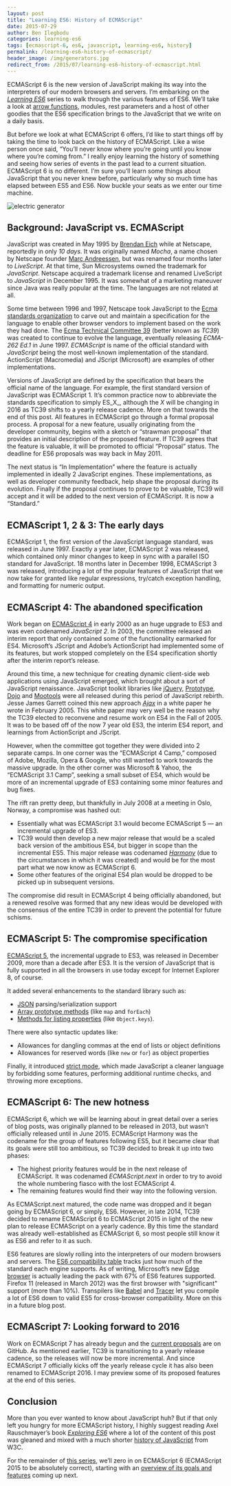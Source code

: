 ```yaml
---
layout: post
title: "Learning ES6: History of ECMAScript"
date: 2015-07-29
author: Ben Ilegbodu
categories: learning-es6
tags: [ecmascript-6, es6, javascript, learning-es6, history]
permalink: /learning-es6-history-of-ecmascript/
header_image: /img/generators.jpg
redirect_from: /2015/07/learning-es6-history-of-ecmascript.html
---
```


ECMAScript 6 is the new version of JavaScript making its way into the interpreters of our modern browsers and servers. I’m embarking on the _[Learning ES6](/learning-es6/)_ series to walk through the various features of ES6. We’ll take a look at [arrow functions](/learning-es6-arrow-functions/), modules, rest parameters and a host of other goodies that the ES6 specification brings to the JavaScript that we write on a daily basis.

But before we look at what ECMAScript 6 offers, I’d like to start things off by taking the time to look back on the history of ECMAScript. Like a wise person once said, “You’ll never know where you’re going until you know where you’re coming from.” I really enjoy learning the history of something and seeing how series of events in the past lead to a current situation. ECMAScript 6 is no different. I’m sure you’ll learn some things about JavaScript that you never knew before, particularly why so much time has elapsed between ES5 and ES6. Now buckle your seats as we enter our time machine.

![electric generator]({{page.header_image}})

## Background: JavaScript vs. ECMAScript

JavaScript was created in May 1995 by [Brendan Eich](http://en.wikipedia.org/wiki/Brendan_Eich) while at Netscape, reportedly in only _10 days_. It was originally named _Mocha_, a name chosen by Netscape founder [Marc Andreessen](http://en.wikipedia.org/wiki/Marc_Andreessen), but was renamed four months later to _LiveScript_. At that time, Sun Microsystems owned the trademark for _JavaScript_. Netscape acquired a trademark license and renamed LiveScript to _JavaScript_ in December 1995. It was somewhat of a marketing maneuver since Java was really popular at the time. The languages are not related at all.

Some time between 1996 and 1997, Netscape took JavaScript to the [Ecma standards organization](http://www.ecma-international.org/) to carve out and maintain a specification for the language to enable other browser vendors to implement based on the work they had done. The [Ecma Technical Committee 39](http://www.ecma-international.org/memento/TC39.htm) (better known as _TC39_) was created to continue to evolve the language, eventually releasing _ECMA-262 Ed.1_ in June 1997. _ECMAScript_ is name of the official standard with _JavaScript_ being the most well-known implementation of the standard. ActionScript (Macromedia) and JScript (Microsoft) are examples of other implementations.

Versions of JavaScript are defined by the specification that bears the official name of the language. For example, the first standard version of JavaScript was ECMAScript 1. It’s common practice now to abbreviate the standards specification to simply ES_X_, although the _X_ will be changing in 2016 as TC39 shifts to a yearly release cadence. More on that towards the end of this post.
All features in ECMAScript go through a formal proposal process. A proposal for a new feature, usually originating from the developer community, begins with a sketch or “strawman proposal” that provides an initial description of the proposed feature. If TC39 agrees that the feature is valuable, it will be promoted to official “Proposal” status. The deadline for ES6 proposals was way back in May 2011.

The next status is “In Implementation” where the feature is actually implemented in ideally 2 JavaScript engines. These implementations, as well as developer community feedback, help shape the proposal during its evolution. Finally if the proposal continues to prove to be valuable, TC39 will accept and it will be added to the next version of ECMAScript. It is now a “Standard.”

## ECMAScript 1, 2 & 3: The early days

ECMAScript 1, the first version of the JavaScript language standard, was released in June 1997. Exactly a year later, ECMAScript 2 was released, which contained only minor changes to keep in sync with a parallel ISO standard for JavaScript. 18 months later in December 1998, ECMAScript 3 was released, introducing a lot of the popular features of JavaScript that we now take for granted like regular expressions, try/catch exception handling, and formatting for numeric output.

## ECMAScript 4: The abandoned specification

Work began on [ECMAScript 4](http://www.ecmascript.org/es4/spec/overview.pdf) in early 2000 as an huge upgrade to ES3 and was even codenamed _JavaScript 2_. In 2003, the committee released an interim report that only contained some of the functionality earmarked for ES4. Microsoft’s JScript and Adobe’s ActionScript had implemented some of its features, but work stopped completely on the ES4 specification shortly after the interim report’s release.

Around this time, a new technique for creating dynamic client-side web applications using JavaScript emerged, which brought about a sort of JavaScript renaissance. JavaScript toolkit libraries like [jQuery](http://jquery.com/), [Prototype](http://www.prototypejs.org/), [Dojo](http://www.dojofoundation.org/projects/dojo) and [Mootools](http://mootools.net/) were all released during this period of JavaScript rebirth. Jesse James Garrett coined this new approach [_Ajax_](http://www.adaptivepath.com/ideas/ajax-new-approach-web-applications/) in a white paper he wrote in February 2005. This white paper may very well be the reason why the TC39 elected to reconvene and resume work on ES4 in the Fall of 2005. It was to be based off of the now 7 year old ES3, the interim ES4 report, and learnings from ActionScript and JScript.

However, when the committee got together they were divided into 2 separate camps. In one corner was the “ECMAScript 4 Camp,” composed of Adobe, Mozilla, Opera & Google, who still wanted to work towards the massive upgrade. In the other corner was Microsoft & Yahoo, the “ECMAScript 3.1 Camp”, seeking a small subset of ES4, which would be more of an incremental upgrade of ES3 containing some minor features and bug fixes.

The rift ran pretty deep, but thankfully in July 2008 at a meeting in Oslo, Norway, a compromise was hashed out:

- Essentially what was ECMAScript 3.1 would become ECMAScript 5 — an incremental upgrade of ES3.
- TC39 would then develop a new major release that would be a scaled back version of the ambitious ES4, but bigger in scope than the incremental ES5. This major release was codenamed [_Harmony_](https://mail.mozilla.org/pipermail/es-discuss/2008-August/006837.html) (due to the circumstances in which it was created) and would be for the most part what we now know as ECMAScript 6.
- Some other features of the original ES4 plan would be dropped to be picked up in subsequent versions.

The compromise did result in ECMAScript 4 being officially abandoned, but a renewed resolve was formed that any new ideas would be developed with the consensus of the entire TC39 in order to prevent the potential for future schisms.

## ECMAScript 5: The compromise specification

[ECMAScript 5](http://ecma-international.org/ecma-262/5.1/), the incremental upgrade to ES3, was released in December 2009, more than a decade after ES3. It is the version of JavaScript that is fully supported in all the browsers in use today except for Internet Explorer 8, of course.

It added several enhancements to the standard library such as:

- [JSON](http://speakingjs.com/es5/ch22.html) parsing/serialization support
- [Array prototype methods](http://speakingjs.com/es5/ch18.html#array_prototype_methods) (like `map` and `forEach`)
- [Methods for listing properties](http://speakingjs.com/es5/ch17.html#iterate_and_detect_properties) (like `Object.keys`).

There were also syntactic updates like:

- Allowances for dangling commas at the end of lists or object definitions
- Allowances for reserved words (like `new` or `for`) as object properties

Finally, it introduced [strict mode](http://www.nczonline.net/blog/2012/03/13/its-time-to-start-using-javascript-strict-mode/), which made JavaScript a cleaner language by forbidding some features, performing additional runtime checks, and throwing more exceptions.

## ECMAScript 6: The new hotness

ECMAScript 6, which we will be learning about in great detail over a series of blog posts, was originally planned to be released in 2013, but wasn’t officially released until in June 2015. ECMAScript Harmony was the codename for the group of features following ES5, but it became clear that its goals were still too ambitious, so TC39 decided to break it up into two phases:

- The highest priority features would be in the next release of ECMAScript. It was codenamed _ECMAScript.next_ in order to try to avoid the whole numbering fiasco with the lost ECMAScript 4.
- The remaining features would find their way into the following version.

As ECMAScript.next matured, the code name was dropped and it began going by ECMAScript 6, or simply, ES6. However, in late 2014, TC39 decided to rename ECMAScript 6 to ECMAScript 2015 in light of the new plan to release ECMAScript on a yearly cadence. By this time the standard was already well-established as ECMAScript 6, so most people still know it as ES6 and refer to it as such.

ES6 features are slowly rolling into the interpreters of our modern browsers and servers. The [ES6 compatibility table](http://kangax.github.io/compat-table/es6/) tracks just how much of the standard each engine supports. As of writing, Microsoft’s new [Edge browser](https://www.microsoft.com/en-us/windows/microsoft-edge) is actually leading the pack with 67% of ES6 features supported. Firefox 11 (released in March 2012) was the first browser with "significant" support (more than 10%). Transpilers like [Babel](https://babeljs.io/) and [Tracer](https://github.com/google/traceur-compiler) let you compile a lot of ES6 down to valid ES5 for cross-browser compatibility. More on this in a future blog post.

## ECMAScript 7: Looking forward to 2016

Work on ECMAScript 7 has already begun and the [current proposals](https://github.com/tc39/ecma262) are on GitHub. As mentioned earlier, TC39 is transitioning to a yearly release cadence, so the releases will now be more incremental. And since ECMAScript 7 officially kicks off the yearly release cycle it has also been renamed to ECMAScript 2016. I may preview some of its proposed features at the end of this series.

## Conclusion

More than you ever wanted to know about JavaScript huh? But if that only left you hungry for more ECMAScript history, I highly suggest reading Axel Rauschmayer’s book [_Exploring ES6_](http://exploringjs.com/es6/) where a lot of the content of this post was gleaned and mixed with a much shorter [history of JavaScript](https://www.w3.org/community/webed/wiki/A_Short_History_of_JavaScript) from W3C.

For the remainder of [this series](/learning-es6/), we’ll zero in on ECMAScript 6 (ECMAScript 2015 to be absolutely correct), starting with an [overview of its goals and features](/learning-es6-goals-features-ecmascript-6/) coming up next.
